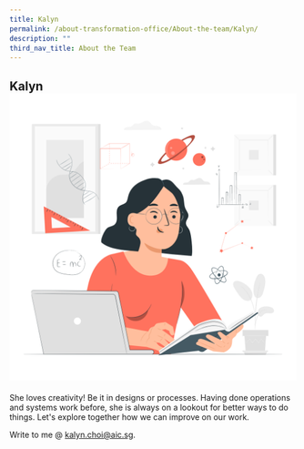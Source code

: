 ```yaml
---
title: Kalyn
permalink: /about-transformation-office/About-the-team/Kalyn/
description: ""
third_nav_title: About the Team
---
```

## Kalyn ![](/images/Learning-pana.png)
She loves creativity! Be it in designs or processes. Having done operations and systems work before, she is always on a lookout for better ways to do things. Let's explore together how we can improve on our work.

Write to me @ kalyn.choi@aic.sg.